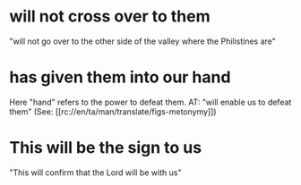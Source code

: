 # will not cross over to them

"will not go over to the other side of the valley where the Philistines are"

# has given them into our hand

Here "hand" refers to the power to defeat them. AT: "will enable us to defeat them" (See: [[rc://en/ta/man/translate/figs-metonymy]])

# This will be the sign to us

"This will confirm that the Lord will be with us"